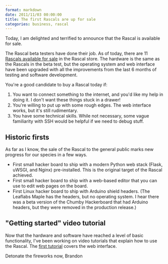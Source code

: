```yaml
---
format: markdown
date: 2011/11/03 00:00:00
title: The first Rascals are up for sale
categories: business, rascal
---
```

Today, I am delighted and terrified to announce that the Rascal is available for sale.

The Rascal beta testers have done their job. As of today, there are 11 [Rascals available for sale][1] in the Rascal store. The hardware is the same as the Rascals in the beta test, but the operating system and web interface have been upgraded with all the improvements from the last 6 months of testing and software development.

You're a good candidate to buy a Rascal today if:
 1. You want to connect something to the internet, and you'd like my help in doing it. I don't want these things stuck in a drawer!
 2. You're willing to put up with some rough edges. The web interface works, but it's still rudimentary.
 3. You have some technical skills. While not necessary, some vague familiarity with SSH would be helpful if we need to debug stuff.

## Historic firsts ##

As far as I know, the sale of the Rascal to the general public marks new progress for our species in a few ways.
 * First small hacker board to ship with a modern Python web stack (Flask, uWSGI, and Nginx) pre-installed. This is the original target of the Rascal achieved.
 * First small hacker board to ship with a web-based editor that you can use to edit web pages on the board.
 * First Linux hacker board to ship with Arduino shield headers. (The Leaflabs Maple has the headers, but no operating system. I hear there was a beta version of the Chumby Hackerboard that had Arduino headers, but they were removed in the production release.)

## "Getting started" video tutorial ##

Now that the hardware and software have reached a level of basic functionality, I've been working on video tutorials that explain how to use the Rascal. The [first tutorial][2] covers the web interface.

Detonate the fireworks now,
Brandon

[1]: http://store.rascalmicro.com/
[2]: http://rascalmicro.com/docs/basic-tutorial-getting-started.html